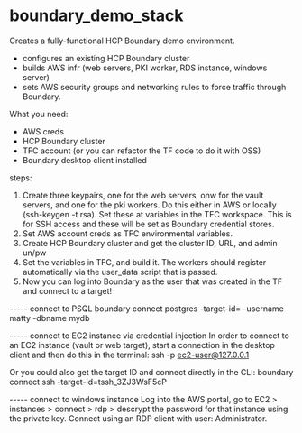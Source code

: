 # boundary_demo_stack

Creates a fully-functional HCP Boundary demo environment.

- configures an existing HCP Boundary cluster
- builds AWS infr (web servers, PKI worker, RDS instance, windows server)
- sets AWS security groups and networking rules to force traffic through Boundary.


What you need:
- AWS creds
- HCP Boundary cluster
- TFC account (or you can refactor the TF code to do it with OSS)
- Boundary desktop client installed


steps:
1. Create three keypairs, one for the web servers, onw for the vault servers, and one for the pki workers. Do this either in AWS or locally (ssh-keygen -t rsa).  Set these at variables in the TFC workspace.  This is for SSH access and these will be set as Boundary credential stores.
2. Set AWS account creds as TFC environmental variables.
3. Create HCP Boundary cluster and get the cluster ID, URL, and admin un/pw
4. Set the variables in TFC, and build it.  The workers should register automatically via the user_data script that is passed.
5. Now you can log into Boundary as the user that was created in the TF and connect to a target!




   
 
----- connect to PSQL
boundary connect postgres -target-id=<target-id> -username matty -dbname mydb
   
   
----- connect to EC2 instance via credential injection
In order to connect to an EC2 instance (vault or web target), start a connection in the desktop client and then do this in the terminal:
ssh -p <port> ec2-user@127.0.0.1 

Or you could also get the target ID and connect directly in the CLI:
boundary connect ssh -target-id=tssh_3ZJ3WsF5cP     
   
   
 ----- connect to windows instance
   Log into the AWS portal, go to EC2 > instances > connect > rdp > descrypt the password for that instance using the private key.  Connect using an RDP client with user: Administrator.
